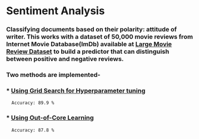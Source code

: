 # Sentiment Analysis
### Classifying documents based on their polarity: attitude of writer. This works with a dataset of 50,000 movie reviews from Internet Movie Database(ImDb) available at [Large Movie Review Dataset](http://ai.stanford.edu/~amaas/data/sentiment/) to build a predictor that can distinguish between positive and negative reviews.
### Two methods are implemented-
### * [Using Grid Search for Hyperparameter tuning](https://github.com/iamdsc/sentiment-analysis/tree/master/main-1.py)
      Accuracy: 89.9 %
### * [Using Out-of-Core Learning](https://github.com/iamdsc/sentiment-analysis/tree/master/main-2.py)
      Accuracy: 87.8 %
